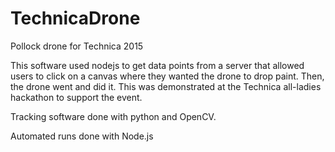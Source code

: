 # TechnicaDrone
Pollock drone for Technica 2015

This software used nodejs to get data points from a server that allowed users to click on a canvas where they wanted the drone
to drop paint. Then, the drone went and did it. This was demonstrated at the Technica all-ladies hackathon to support the event. 

Tracking software done with python and OpenCV.

Automated runs done with Node.js
